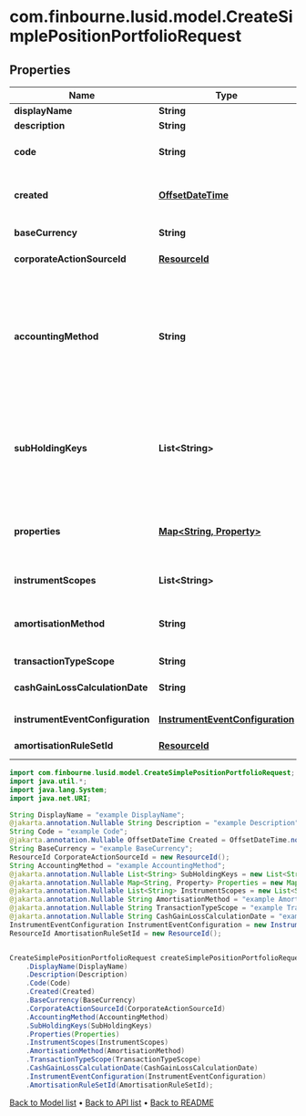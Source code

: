 # com.finbourne.lusid.model.CreateSimplePositionPortfolioRequest

## Properties

Name | Type | Description | Notes
------------ | ------------- | ------------- | -------------
**displayName** | **String** | The name of the simple position portfolio. | [default to String]
**description** | **String** | A description for the simple position portfolio. | [optional] [default to String]
**code** | **String** | The code of the simple position portfolio. Together with the scope this uniquely identifies the simple position portfolio. | [default to String]
**created** | [**OffsetDateTime**](OffsetDateTime.md) | The effective datetime at which to create the simple position portfolio. No holdings can be set on the simple position portfolio before this date. Defaults to the current LUSID system datetime if not specified. | [optional] [default to OffsetDateTime]
**baseCurrency** | **String** | The base currency of the simple position portfolio in ISO 4217 currency code format. | [default to String]
**corporateActionSourceId** | [**ResourceId**](ResourceId.md) |  | [optional] [default to ResourceId]
**accountingMethod** | **String** | . The available values are: Default, AverageCost, FirstInFirstOut, LastInFirstOut, HighestCostFirst, LowestCostFirst, ProRateByUnits, ProRateByCost, ProRateByCostPortfolioCurrency, IntraDayThenFirstInFirstOut, LongTermHighestCostFirst, LongTermHighestCostFirstPortfolioCurrency, HighestCostFirstPortfolioCurrency, LowestCostFirstPortfolioCurrency, MaximumLossMinimumGain, MaximumLossMinimumGainPortfolioCurrency | [optional] [default to String]
**subHoldingKeys** | **List&lt;String&gt;** | A set of unique transaction properties to group the simple position portfolio&#39;s holdings by, perhaps for strategy tagging. Each property must be from the &#39;Transaction&#39; domain and identified by a key in the format {domain}/{scope}/{code}, for example &#39;Transaction/strategies/quantsignal&#39;. See https://support.lusid.com/knowledgebase/article/KA-01879/en-us for more information. | [optional] [default to List<String>]
**properties** | [**Map&lt;String, Property&gt;**](Property.md) | A set of unique portfolio properties to add custom data to the simple position portfolio. Each property must be from the &#39;Portfolio&#39; domain and identified by a key in the format {domain}/{scope}/{code}, for example &#39;Portfolio/Manager/Id&#39;. Note these properties must be pre-defined. | [optional] [default to Map<String, Property>]
**instrumentScopes** | **List&lt;String&gt;** | The resolution strategy used to resolve instruments of holdings upserted to this portfolio. | [optional] [default to List<String>]
**amortisationMethod** | **String** | The amortisation method used by the portfolio for the calculation. The available values are: NoAmortisation, StraightLine, EffectiveYield, StraightLineSettlementDate, EffectiveYieldSettlementDate | [optional] [default to String]
**transactionTypeScope** | **String** | The scope of the transaction types. | [optional] [default to String]
**cashGainLossCalculationDate** | **String** | The option when the Cash Gain Loss to be calulated, TransactionDate/SettlementDate. Defaults to SettlementDate. | [optional] [default to String]
**instrumentEventConfiguration** | [**InstrumentEventConfiguration**](InstrumentEventConfiguration.md) |  | [optional] [default to InstrumentEventConfiguration]
**amortisationRuleSetId** | [**ResourceId**](ResourceId.md) |  | [optional] [default to ResourceId]

```java
import com.finbourne.lusid.model.CreateSimplePositionPortfolioRequest;
import java.util.*;
import java.lang.System;
import java.net.URI;

String DisplayName = "example DisplayName";
@jakarta.annotation.Nullable String Description = "example Description";
String Code = "example Code";
@jakarta.annotation.Nullable OffsetDateTime Created = OffsetDateTime.now();
String BaseCurrency = "example BaseCurrency";
ResourceId CorporateActionSourceId = new ResourceId();
String AccountingMethod = "example AccountingMethod";
@jakarta.annotation.Nullable List<String> SubHoldingKeys = new List<String>();
@jakarta.annotation.Nullable Map<String, Property> Properties = new Map<String, Property>();
@jakarta.annotation.Nullable List<String> InstrumentScopes = new List<String>();
@jakarta.annotation.Nullable String AmortisationMethod = "example AmortisationMethod";
@jakarta.annotation.Nullable String TransactionTypeScope = "example TransactionTypeScope";
@jakarta.annotation.Nullable String CashGainLossCalculationDate = "example CashGainLossCalculationDate";
InstrumentEventConfiguration InstrumentEventConfiguration = new InstrumentEventConfiguration();
ResourceId AmortisationRuleSetId = new ResourceId();


CreateSimplePositionPortfolioRequest createSimplePositionPortfolioRequestInstance = new CreateSimplePositionPortfolioRequest()
    .DisplayName(DisplayName)
    .Description(Description)
    .Code(Code)
    .Created(Created)
    .BaseCurrency(BaseCurrency)
    .CorporateActionSourceId(CorporateActionSourceId)
    .AccountingMethod(AccountingMethod)
    .SubHoldingKeys(SubHoldingKeys)
    .Properties(Properties)
    .InstrumentScopes(InstrumentScopes)
    .AmortisationMethod(AmortisationMethod)
    .TransactionTypeScope(TransactionTypeScope)
    .CashGainLossCalculationDate(CashGainLossCalculationDate)
    .InstrumentEventConfiguration(InstrumentEventConfiguration)
    .AmortisationRuleSetId(AmortisationRuleSetId);
```


[Back to Model list](../README.md#documentation-for-models) &#8226; [Back to API list](../README.md#documentation-for-api-endpoints) &#8226; [Back to README](../README.md)
